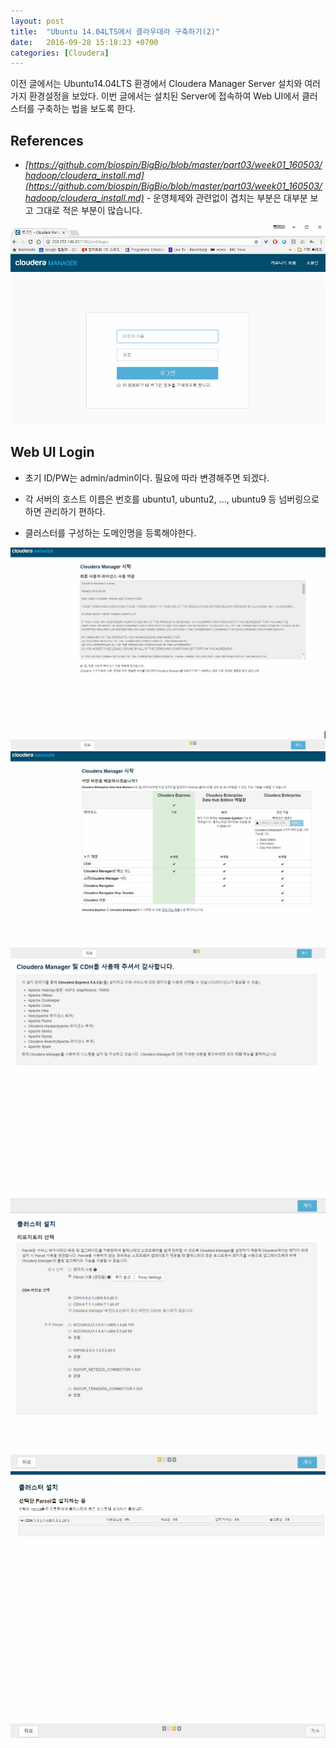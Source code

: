 ```yaml
---
layout: post
title:  "Ubuntu 14.04LTS에서 클라우데라 구축하기(2)"
date:   2016-09-28 15:18:23 +0700
categories: [Cloudera]
---
```


이전 글에서는 Ubuntu14.04LTS 환경에서 Cloudera Manager Server 설치와 여러가지 환경설정을 보았다. 이번 글에서는 설치된 Server에 접속하여 Web UI에서 클러스터를 구축하는 법을 보도록 한다.

## References
+   <em>[https://github.com/biospin/BigBio/blob/master/part03/week01_160503/hadoop/cloudera_install.md](https://github.com/biospin/BigBio/blob/master/part03/week01_160503/hadoop/cloudera_install.md)</em> - 운영체제와 관련없이 겹치는 부분은 대부분 보고 그대로 적은 부분이 많습니다.


![Screenshot WebLogin](https://raw.githubusercontent.com/yangyangii/yangyangii.github.io/master/static/img/_posts/WebUI-Login.JPG  "Screenshot WebLogin")

## Web UI Login
+   초기 ID/PW는 admin/admin이다. 필요에 따라 변경해주면 되겠다.

+   각 서버의 호스트 이름은 번호를 ubuntu1, ubuntu2, ..., ubuntu9 등 넘버링으로 하면 관리하기 편하다.

+   클러스터를 구성하는 도메인명을 등록해야한다.


![Screenshot WebLogin](https://raw.githubusercontent.com/yangyangii/yangyangii.github.io/master/static/img/_posts/web1.JPG  "Screenshot WebLogin")
![Screenshot WebLogin](https://raw.githubusercontent.com/yangyangii/yangyangii.github.io/master/static/img/_posts/web2.JPG  "Screenshot WebLogin")
![Screenshot WebLogin](https://raw.githubusercontent.com/yangyangii/yangyangii.github.io/master/static/img/_posts/web3.JPG  "Screenshot WebLogin")
![Screenshot WebLogin](https://raw.githubusercontent.com/yangyangii/yangyangii.github.io/master/static/img/_posts/web4.JPG  "Screenshot WebLogin")
![Screenshot WebLogin](https://raw.githubusercontent.com/yangyangii/yangyangii.github.io/master/static/img/_posts/web5.JPG  "Screenshot WebLogin")

[jekyll-gh]: https://github.com/mojombo/jekyll
[jekyll]:    http://jekyllrb.com
